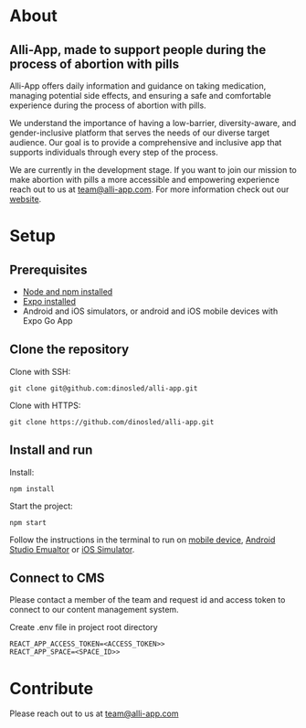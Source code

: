 # About

## Alli-App, made to support people during the process of abortion with pills

Alli-App offers daily information and guidance on taking medication, managing potential side effects, and ensuring a safe and comfortable experience during the process of abortion with pills.

We understand the importance of having a low-barrier, diversity-aware, and gender-inclusive platform that serves the needs of our diverse target audience. Our goal is to provide a comprehensive and inclusive app that supports individuals through every step of the process.

We are currently in the development stage. If you want to join our mission to make abortion with pills a more accessible and empowering experience reach out to us at team@alli-app.com. For more information check out our [website](https://alli-app.com/).

# Setup
## Prerequisites
* [Node and npm installed](https://docs.npmjs.com/downloading-and-installing-node-js-and-npm)
* [Expo installed](https://www.npmjs.com/package/expo)
* Android and iOS simulators, or android and iOS mobile devices with Expo Go App 

## Clone the repository
Clone with SSH:

    git clone git@github.com:dinosled/alli-app.git

Clone with HTTPS:

    git clone https://github.com/dinosled/alli-app.git

##  Install and run
Install:

    npm install
    
Start the project:

    npm start

Follow the instructions in the terminal to run on [mobile device](https://docs.expo.dev/workflow/run-on-device/), [Android Studio Emualtor](https://docs.expo.dev/workflow/android-studio-emulator/) or [iOS Simulator](https://docs.expo.dev/workflow/ios-simulator/).

## Connect to CMS
Please contact a member of the team and request id and access token to connect to our content management system.

Create .env file in project root directory


    REACT_APP_ACCESS_TOKEN=<ACCESS_TOKEN>>
    REACT_APP_SPACE=<SPACE_ID>>
    

# Contribute

Please reach out to us at team@alli-app.com
